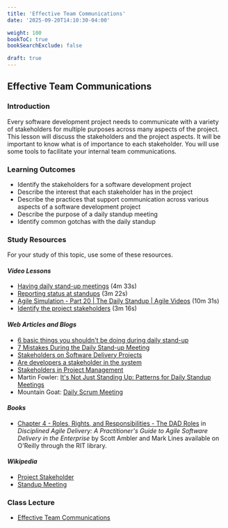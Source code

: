 ```yaml
---
title: 'Effective Team Communications'
date: '2025-09-20T14:10:30-04:00'

weight: 100
bookToC: true
bookSearchExclude: false

draft: true
---
```


## Effective Team Communications

### Introduction

Every software development project needs to communicate with a variety of stakeholders for multiple purposes across many aspects of the project. This lesson will discuss the stakeholders and the project aspects. It will be important to know what is of importance to each stakeholder. You will use some tools to facilitate your internal team communications.

### Learning Outcomes

* Identify the stakeholders for a software development project
* Describe the interest that each stakeholder has in the project
* Describe the practices that support communication across various aspects of a software development project
* Describe the purpose of a daily standup meeting
* Identify common gotchas with the daily standup

### Study Resources

For your study of this topic, use some of these resources.

#### *Video Lessons*

* [Having daily stand-up meetings](https://www.linkedin.com/learning/agile-at-work-driving-productive-agile-meetings/having-daily-stand-up-meetings-2) (4m 33s)
* [Reporting status at standups](https://www.linkedin.com/learning/agile-at-work-driving-productive-agile-meetings/reporting-status-at-stand-ups) (3m 22s)
* [Agile Simulation - Part 20 | The Daily Standup | Agile Videos](https://www.youtube.com/watch?v=q_R9wQY4G5I) (10m 31s)
* [Identify the project stakeholders](https://www.linkedin.com/learning/project-management-foundations-4/identify-project-stakeholders-3) (3m 16s)

#### *Web Articles and Blogs*

* [6 basic things you shouldn't be doing during daily stand-up](https://techbeacon.com/6-daily-stand-up-scrum-meeting-mistakes-agile)
* [7 Mistakes During the Daily Stand-up Meeting](https://www.quickscrum.com/Article/articledetails/4071/1/7-Mistakes-To-Avoid-In-The-Daily-Scrum-Meeting/)
* [Stakeholders on Software Delivery Projects](http://www.agilemodeling.com/essays/stakeholders.htm)
* [Are developers a stakeholder in the system](http://softwareengineering.stackexchange.com/questions/36415/are-developers-a-stakeholder-in-a-system)
* [Stakeholders in Project Management](https://pmstudycircle.com/2012/03/stakeholders-in-project-management-definition-and-types/)
* Martin Fowler: [It's Not Just Standing Up: Patterns for Daily Standup Meetings](https://www.martinfowler.com/articles/itsNotJustStandingUp.html)
* Mountain Goat: [Daily Scrum Meeting](https://www.mountaingoatsoftware.com/agile/scrum/meetings/daily-scrum)

#### *Books*

* [Chapter 4 - Roles, Rights, and Responsibilities - The DAD Roles](https://learning.oreilly.com/library/view/disciplined-agile-delivery/9780132810098/ch04.html) in *Disciplined Agile Delivery: A Practitioner's Guide to Agile Software Delivery in the Enterprise* by Scott Ambler and Mark Lines available on O'Reilly through the RIT library.

#### *Wikipedia*

* [Project Stakeholder](https://en.wikipedia.org/wiki/Project_stakeholder)
* [Standup Meeting](https://en.wikipedia.org/wiki/Stand-up_meeting)

### Class Lecture

* [Effective Team Communications](/slides/effective-team-communications.pptx)